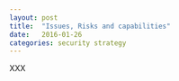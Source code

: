 ```yaml
---
layout: post
title:  "Issues, Risks and capabilities"
date:   2016-01-26 
categories: security strategy
---
```

XXX

